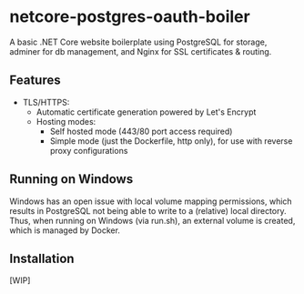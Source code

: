 # netcore-postgres-oauth-boiler

A basic .NET Core website boilerplate using PostgreSQL for storage, adminer for db management, and Nginx for SSL certificates & routing.

<!-- [Demo website.](https://netcore.demos.mtr.lt) -->

## Features

- TLS/HTTPS:
  - Automatic certificate generation powered by Let's Encrypt
  - Hosting modes:
    - Self hosted mode (443/80 port access required)
    - Simple mode (just the Dockerfile, http only), for use with reverse proxy configurations

## Running on Windows

Windows has an open issue with local volume mapping permissions, which results in PostgreSQL not being able to write to a (relative) local directory. Thus, when running on Windows (via run.sh), an external volume is created, which is managed by Docker.

## Installation

[WIP]
